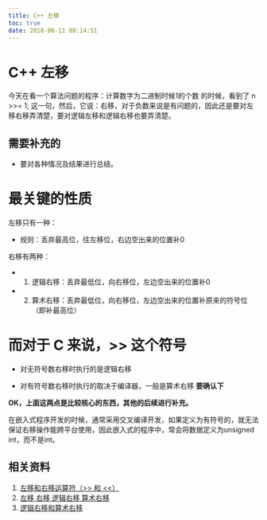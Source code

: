 ```yaml
---
title: C++ 左移
toc: true
date: 2018-06-11 08:14:51
---
```


# C++ 左移

今天在看一个算法问题的程序：计算数字为二进制时候1的个数 的时候，看到了 n >>= 1; 这一句，然后，它说：右移，对于负数来说是有问题的，因此还是要对左移右移弄清楚，要对逻辑左移和逻辑右移也要弄清楚。


## 需要补充的

- 要对各种情况及结果进行总结。







# 最关键的性质


左移只有一种：

  * 规则：丢弃最高位，往左移位，右边空出来的位置补0


右移有两种：


  * 1. 逻辑右移：丢弃最低位，向右移位，左边空出来的位置补0


  * 2. 算术右移：丢弃最低位，向右移位，左边空出来的位置补原来的符号位（即补最高位）




# 而对于 C 来说，>> 这个符号






  * 对无符号数右移时执行的是逻辑右移


  * 对有符号数右移时执行的取决于编译器，一般是算术右移 **要确认下**


**OK，上面这两点是比较核心的东西，其他的后续进行补充。**





在嵌入式程序开发的时候，通常采用交叉编译开发，如果定义为有符号的，就无法保证右移操作能跨平台使用，因此嵌入式的程序中，常会将数据定义为unsigned int，而不是int。








## 相关资料

1. [左移和右移运算符（>> 和 <<）](https://msdn.microsoft.com/zh-cn/library/336xbhcz.aspx#Anchor_5)
2. [左移 右移 逻辑右移 算术右移](https://blog.csdn.net/yzf279533105/article/details/58642142)
3. [逻辑右移和算术右移](https://blog.csdn.net/tandesir/article/details/7385955)
